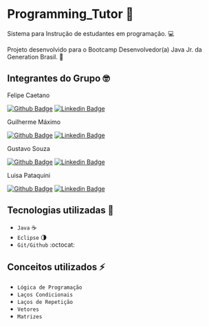 # Programming_Tutor :book:

Sistema para Instrução de estudantes em programação. :computer:

Projeto desenvolvido para o Bootcamp Desenvolvedor(a) Java Jr. da Generation Brasil. :100:

## Integrantes do Grupo :nerd_face:

Felipe Caetano

[![Github Badge](https://img.shields.io/badge/-Github-000?style=flat-square&logo=Github&logoColor=white&link=https://github.com/caetano-felipe)](https://github.com/caetano-felipe)
[![Linkedin Badge](https://img.shields.io/badge/-LinkedIn-blue?style=flat-square&logo=Linkedin&logoColor=white&link=https://www.linkedin.com/in/felipe-borges-caetano-78627416a)](https://www.linkedin.com/in/felipe-borges-caetano-78627416a)

Guilherme Máximo

[![Github Badge](https://img.shields.io/badge/-Github-000?style=flat-square&logo=Github&logoColor=white&link=https://github.com/Lilgui)](https://github.com/Lilgui)
[![Linkedin Badge](https://img.shields.io/badge/-LinkedIn-blue?style=flat-square&logo=Linkedin&logoColor=white&link=https://www.linkedin.com/in/guilherme-máximo-7880a41a3)](https://www.linkedin.com/in/guilherme-máximo-7880a41a3)

Gustavo Souza

[![Github Badge](https://img.shields.io/badge/-Github-000?style=flat-square&logo=Github&logoColor=white&link=https://github.com/gssouza10)](https://github.com/gssouza10)
[![Linkedin Badge](https://img.shields.io/badge/-LinkedIn-blue?style=flat-square&logo=Linkedin&logoColor=white&link=https://www.linkedin.com/in/gustavo-souza-01b7694b)](https://www.linkedin.com/in/gustavo-souza-01b7694b)

Luisa Pataquini

[![Github Badge](https://img.shields.io/badge/-Github-000?style=flat-square&logo=Github&logoColor=white&link=https://github.com/luisapataquini)](https://github.com/luisapataquini)
[![Linkedin Badge](https://img.shields.io/badge/-LinkedIn-blue?style=flat-square&logo=Linkedin&logoColor=white&link=https://www.linkedin.com/in/luisapataquini)](https://www.linkedin.com/in/luisapataquini)

## Tecnologias utilizadas :robot:

* `Java` :coffee:
* `Eclipse` :last_quarter_moon:
* `Git/Github` :octocat:

## Conceitos utilizados :zap:

* `Lógica de Programação`
* `Laços Condicionais`
* `Laços de Repetição`
* `Vetores`
* `Matrizes`
